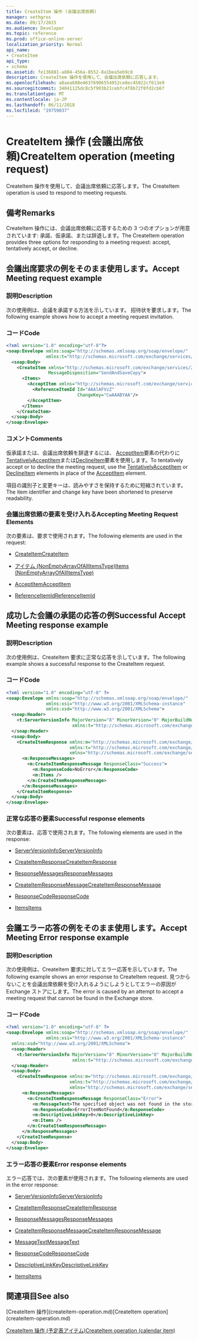 ```yaml
---
title: CreateItem 操作 (会議出席依頼)
manager: sethgros
ms.date: 09/17/2015
ms.audience: Developer
ms.topic: reference
ms.prod: office-online-server
localization_priority: Normal
api_name:
- CreateItem
api_type:
- schema
ms.assetid: fe136881-a804-456a-8552-8a1bea5eb9c8
description: CreateItem 操作を使用して、会議出席依頼に応答します。
ms.openlocfilehash: a8aea688e46376906554952ce8ec45022cf613e9
ms.sourcegitcommit: 34041125dc8c5f993b21cebfc4f8b72f0fd2cb6f
ms.translationtype: MT
ms.contentlocale: ja-JP
ms.lasthandoff: 06/11/2018
ms.locfileid: "19759837"
---
```

# <a name="createitem-operation-meeting-request"></a><span data-ttu-id="1f614-103">CreateItem 操作 (会議出席依頼)</span><span class="sxs-lookup"><span data-stu-id="1f614-103">CreateItem operation (meeting request)</span></span>

<span data-ttu-id="1f614-104">CreateItem 操作を使用して、会議出席依頼に応答します。</span><span class="sxs-lookup"><span data-stu-id="1f614-104">The CreateItem operation is used to respond to meeting requests.</span></span>
  
## <a name="remarks"></a><span data-ttu-id="1f614-105">備考</span><span class="sxs-lookup"><span data-stu-id="1f614-105">Remarks</span></span>

<span data-ttu-id="1f614-106">CreateItem 操作には、会議出席依頼に応答するための 3 つのオプションが用意されています: 承諾、仮承諾、または辞退します。</span><span class="sxs-lookup"><span data-stu-id="1f614-106">The CreateItem operation provides three options for responding to a meeting request: accept, tentatively accept, or decline.</span></span> 
  
## <a name="accept-meeting-request-example"></a><span data-ttu-id="1f614-107">会議出席要求の例をそのまま使用します。</span><span class="sxs-lookup"><span data-stu-id="1f614-107">Accept Meeting request example</span></span>

### <a name="description"></a><span data-ttu-id="1f614-108">説明</span><span class="sxs-lookup"><span data-stu-id="1f614-108">Description</span></span>

<span data-ttu-id="1f614-109">次の使用例は、会議を承諾する方法を示しています。 招待状を要求します。</span><span class="sxs-lookup"><span data-stu-id="1f614-109">The following example shows how to accept a meeting request invitation.</span></span>
  
### <a name="code"></a><span data-ttu-id="1f614-110">コード</span><span class="sxs-lookup"><span data-stu-id="1f614-110">Code</span></span>

```XML
<?xml version="1.0" encoding="utf-8"?>
<soap:Envelope xmlns:soap="http://schemas.xmlsoap.org/soap/envelope/"
               xmlns:t="http://schemas.microsoft.com/exchange/services/2006/types">
  <soap:Body>
    <CreateItem xmlns="http://schemas.microsoft.com/exchange/services/2006/messages"
                MessageDisposition="SendAndSaveCopy">
      <Items>
        <AcceptItem xmlns="http://schemas.microsoft.com/exchange/services/2006/types">
          <ReferenceItemId Id="AAAlAFVzZ"
                           ChangeKey="CwAAABYAA"/>
        </AcceptItem>
      </Items>
    </CreateItem>
  </soap:Body>
</soap:Envelope>
```

### <a name="comments"></a><span data-ttu-id="1f614-111">コメント</span><span class="sxs-lookup"><span data-stu-id="1f614-111">Comments</span></span>

<span data-ttu-id="1f614-112">仮承諾または、会議出席依頼を辞退するには、 [AcceptItem](acceptitem.md)要素の代わりに[TentativelyAcceptItem](tentativelyacceptitem.md)または[DeclineItem](declineitem.md)要素を使用します。</span><span class="sxs-lookup"><span data-stu-id="1f614-112">To tentatively accept or to decline the meeting request, use the [TentativelyAcceptItem](tentativelyacceptitem.md) or [DeclineItem](declineitem.md) elements in place of the [AcceptItem](acceptitem.md) element.</span></span> 
  
<span data-ttu-id="1f614-113">項目の識別子と変更キーは、読みやすさを保持するために短縮されています。</span><span class="sxs-lookup"><span data-stu-id="1f614-113">The item identifier and change key have been shortened to preserve readability.</span></span>
  
### <a name="accepting-meeting-request-elements"></a><span data-ttu-id="1f614-114">会議出席依頼の要素を受け入れる</span><span class="sxs-lookup"><span data-stu-id="1f614-114">Accepting Meeting Request Elements</span></span>

<span data-ttu-id="1f614-115">次の要素は、要求で使用されます。</span><span class="sxs-lookup"><span data-stu-id="1f614-115">The following elements are used in the request:</span></span>
  
- [<span data-ttu-id="1f614-116">CreateItem</span><span class="sxs-lookup"><span data-stu-id="1f614-116">CreateItem</span></span>](createitem.md)
    
- [<span data-ttu-id="1f614-117">アイテム (NonEmptyArrayOfAllItemsType)</span><span class="sxs-lookup"><span data-stu-id="1f614-117">Items (NonEmptyArrayOfAllItemsType)</span></span>](items-nonemptyarrayofallitemstype.md)
    
- [<span data-ttu-id="1f614-118">AcceptItem</span><span class="sxs-lookup"><span data-stu-id="1f614-118">AcceptItem</span></span>](acceptitem.md)
    
- [<span data-ttu-id="1f614-119">ReferenceItemId</span><span class="sxs-lookup"><span data-stu-id="1f614-119">ReferenceItemId</span></span>](referenceitemid.md)
    
## <a name="successful-accept-meeting-response-example"></a><span data-ttu-id="1f614-120">成功した会議の承諾の応答の例</span><span class="sxs-lookup"><span data-stu-id="1f614-120">Successful Accept Meeting response example</span></span>

### <a name="description"></a><span data-ttu-id="1f614-121">説明</span><span class="sxs-lookup"><span data-stu-id="1f614-121">Description</span></span>

<span data-ttu-id="1f614-122">次の使用例は、CreateItem 要求に正常な応答を示しています。</span><span class="sxs-lookup"><span data-stu-id="1f614-122">The following example shows a successful response to the CreateItem request.</span></span>
  
### <a name="code"></a><span data-ttu-id="1f614-123">コード</span><span class="sxs-lookup"><span data-stu-id="1f614-123">Code</span></span>

```XML
<?xml version="1.0" encoding="utf-8" ?>
<soap:Envelope xmlns:soap="http://schemas.xmlsoap.org/soap/envelope/" 
               xmlns:xsi="http://www.w3.org/2001/XMLSchema-instance" 
               xmlns:xsd="http://www.w3.org/2001/XMLSchema">
  <soap:Header>
    <t:ServerVersionInfo MajorVersion="8" MinorVersion="0" MajorBuildNumber="685" MinorBuildNumber="8" 
                         xmlns:t="http://schemas.microsoft.com/exchange/services/2006/types" />
  </soap:Header>
  <soap:Body>
    <CreateItemResponse xmlns:m="http://schemas.microsoft.com/exchange/services/2006/messages" 
                        xmlns:t="http://schemas.microsoft.com/exchange/services/2006/types" 
                        xmlns="http://schemas.microsoft.com/exchange/services/2006/messages">
      <m:ResponseMessages>
        <m:CreateItemResponseMessage ResponseClass="Success">
          <m:ResponseCode>NoError</m:ResponseCode>
          <m:Items />
        </m:CreateItemResponseMessage>
      </m:ResponseMessages>
    </CreateItemResponse>
  </soap:Body>
</soap:Envelope>
```

### <a name="successful-response-elements"></a><span data-ttu-id="1f614-124">正常な応答の要素</span><span class="sxs-lookup"><span data-stu-id="1f614-124">Successful response elements</span></span>

<span data-ttu-id="1f614-125">次の要素は、応答で使用されます。</span><span class="sxs-lookup"><span data-stu-id="1f614-125">The following elements are used in the response:</span></span>
  
- [<span data-ttu-id="1f614-126">ServerVersionInfo</span><span class="sxs-lookup"><span data-stu-id="1f614-126">ServerVersionInfo</span></span>](serverversioninfo.md)
    
- [<span data-ttu-id="1f614-127">CreateItemResponse</span><span class="sxs-lookup"><span data-stu-id="1f614-127">CreateItemResponse</span></span>](createitemresponse.md)
    
- [<span data-ttu-id="1f614-128">ResponseMessages</span><span class="sxs-lookup"><span data-stu-id="1f614-128">ResponseMessages</span></span>](responsemessages.md)
    
- [<span data-ttu-id="1f614-129">CreateItemResponseMessage</span><span class="sxs-lookup"><span data-stu-id="1f614-129">CreateItemResponseMessage</span></span>](createitemresponsemessage.md)
    
- [<span data-ttu-id="1f614-130">ResponseCode</span><span class="sxs-lookup"><span data-stu-id="1f614-130">ResponseCode</span></span>](responsecode.md)
    
- [<span data-ttu-id="1f614-131">Items</span><span class="sxs-lookup"><span data-stu-id="1f614-131">Items</span></span>](items.md)
    
## <a name="accept-meeting-error-response-example"></a><span data-ttu-id="1f614-132">会議エラー応答の例をそのまま使用します。</span><span class="sxs-lookup"><span data-stu-id="1f614-132">Accept Meeting Error response example</span></span>

### <a name="description"></a><span data-ttu-id="1f614-133">説明</span><span class="sxs-lookup"><span data-stu-id="1f614-133">Description</span></span>

<span data-ttu-id="1f614-134">次の使用例は、CreateItem 要求に対してエラー応答を示しています。</span><span class="sxs-lookup"><span data-stu-id="1f614-134">The following example shows an error response to CreateItem request.</span></span> <span data-ttu-id="1f614-135">見つからないことを会議出席依頼を受け入れるようにしようとしてエラーの原因が Exchange ストアにします。</span><span class="sxs-lookup"><span data-stu-id="1f614-135">The error is caused by an attempt to accept a meeting request that cannot be found in the Exchange store.</span></span>
  
### <a name="code"></a><span data-ttu-id="1f614-136">コード</span><span class="sxs-lookup"><span data-stu-id="1f614-136">Code</span></span>

```XML
<?xml version="1.0" encoding="utf-8" ?>
<soap:Envelope xmlns:soap="http://schemas.xmlsoap.org/soap/envelope/" 
               xmlns:xsi="http://www.w3.org/2001/XMLSchema-instance" 
  xmlns:xsd="http://www.w3.org/2001/XMLSchema">
  <soap:Header>
    <t:ServerVersionInfo MajorVersion="8" MinorVersion="0" MajorBuildNumber="685" MinorBuildNumber="8" 
                         xmlns:t="http://schemas.microsoft.com/exchange/services/2006/types" />
  </soap:Header>
  <soap:Body>
    <CreateItemResponse xmlns:m="http://schemas.microsoft.com/exchange/services/2006/messages" 
                        xmlns:t="http://schemas.microsoft.com/exchange/services/2006/types" 
                        xmlns="http://schemas.microsoft.com/exchange/services/2006/messages">
      <m:ResponseMessages>
        <m:CreateItemResponseMessage ResponseClass="Error">
          <m:MessageText>The specified object was not found in the store.</m:MessageText>
          <m:ResponseCode>ErrorItemNotFound</m:ResponseCode>
          <m:DescriptiveLinkKey>0</m:DescriptiveLinkKey>
          <m:Items />
        </m:CreateItemResponseMessage>
      </m:ResponseMessages>
    </CreateItemResponse>
  </soap:Body>
</soap:Envelope>
```

### <a name="error-response-elements"></a><span data-ttu-id="1f614-137">エラー応答の要素</span><span class="sxs-lookup"><span data-stu-id="1f614-137">Error response elements</span></span>

<span data-ttu-id="1f614-138">エラー応答では、次の要素が使用されます。</span><span class="sxs-lookup"><span data-stu-id="1f614-138">The following elements are used in the error response:</span></span>
  
- [<span data-ttu-id="1f614-139">ServerVersionInfo</span><span class="sxs-lookup"><span data-stu-id="1f614-139">ServerVersionInfo</span></span>](serverversioninfo.md)
    
- [<span data-ttu-id="1f614-140">CreateItemResponse</span><span class="sxs-lookup"><span data-stu-id="1f614-140">CreateItemResponse</span></span>](createitemresponse.md)
    
- [<span data-ttu-id="1f614-141">ResponseMessages</span><span class="sxs-lookup"><span data-stu-id="1f614-141">ResponseMessages</span></span>](responsemessages.md)
    
- [<span data-ttu-id="1f614-142">CreateItemResponseMessage</span><span class="sxs-lookup"><span data-stu-id="1f614-142">CreateItemResponseMessage</span></span>](createitemresponsemessage.md)
    
- [<span data-ttu-id="1f614-143">MessageText</span><span class="sxs-lookup"><span data-stu-id="1f614-143">MessageText</span></span>](messagetext.md)
    
- [<span data-ttu-id="1f614-144">ResponseCode</span><span class="sxs-lookup"><span data-stu-id="1f614-144">ResponseCode</span></span>](responsecode.md)
    
- [<span data-ttu-id="1f614-145">DescriptiveLinkKey</span><span class="sxs-lookup"><span data-stu-id="1f614-145">DescriptiveLinkKey</span></span>](descriptivelinkkey.md)
    
- [<span data-ttu-id="1f614-146">Items</span><span class="sxs-lookup"><span data-stu-id="1f614-146">Items</span></span>](items.md)
    
## <a name="see-also"></a><span data-ttu-id="1f614-147">関連項目</span><span class="sxs-lookup"><span data-stu-id="1f614-147">See also</span></span>



<span data-ttu-id="1f614-148">
  [CreateItem 操作](createitem-operation.md)</span><span class="sxs-lookup"><span data-stu-id="1f614-148">[CreateItem operation](createitem-operation.md)</span></span>
  
[<span data-ttu-id="1f614-149">CreateItem 操作 (予定表アイテム)</span><span class="sxs-lookup"><span data-stu-id="1f614-149">CreateItem operation (calendar item)</span></span>](createitem-operation-calendar-item.md)

